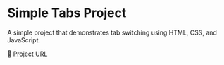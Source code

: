 # Simple Tabs Project

A simple project that demonstrates tab switching using HTML, CSS, and JavaScript.

🔗 [Project URL](https://roadmap.sh/projects/restricted-textarea)
